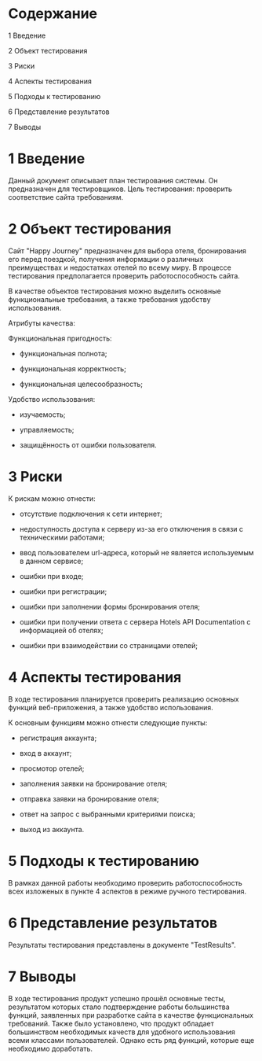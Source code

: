 Cодержание
==========

1 Введение

2 Объект тестирования

3 Риски

4 Аспекты тестирования

5 Подходы к тестированию

6 Представление результатов

7 Выводы

1 Введение
==========

Данный документ описывает план тестирования системы. Он предназначен для
тестировщиков. Цель тестирования: проверить соответствие сайта
требованиям.

2 Объект тестирования
=====================

Сайт "Happy Journey" предназначен для выбора отеля, бронирования его перед поездкой, получения информации о различных преимуществах и недостатках отелей по всему миру. В процессе тестирования
предполагается проверить работоспособность сайта.

В качестве объектов тестирования можно выделить основные функциональные
требования, а также требования удобству использования.

Атрибуты качества:

Функциональная пригодность:

-   функциональная полнота;

-   функциональная корректность;

-   функциональная целесообразность;

Удобство использования:

-   изучаемость;

-   управляемость;

-   защищённость от ошибки пользователя.

3 Риски
=======

К рискам можно отнести:

-   отсутствие подключения к сети интернет;

-   недоступность доступа к серверу из-за его отключения в связи с
    техническими работами;

-   ввод пользователем url-адреса, который не является используемым в
    данном сервисе;

-   ошибки при входе;

-   ошибки при регистрации;

-   ошибки при заполнении формы бронирования отеля;

-   ошибки при получении ответа с сервера Hotels API Documentation c информацией об отелях;

-   ошибки при взаимодействии со страницами отелей;

4 Аспекты тестирования
======================

В ходе тестирования планируется проверить реализацию основных функций
веб-приложения, а также удобство использования.

К основным функциям можно отнести следующие пункты:

-   регистрация аккаунта;

-   вход в аккаунт;

-   просмотор отелей;

-   заполнения заявки на бронирование отеля;

-   отправка заявки на бронирование отеля;

-   ответ на запрос с выбранными критериями поиска;

-   выход из аккаунта.

5 Подходы к тестированию
========================

В рамках данной работы необходимо проверить работоспособность всех
изложеных в пункте 4 аспектов в режиме ручного тестирования.

6 Представление результатов
===========================

Результаты тестирования представлены в документе "TestResults".

7 Выводы
========

В ходе тестирования продукт успешно прошёл основные тесты, результатом
которых стало подтверждение работы большинства функций, заявленных при
разработке сайта в качестве функциональных требований. Также было
установлено, что продукт обладает большинством необходимых качеств для
удобного использования всеми классами пользователей. Однако есть ряд
функций, которые еще необходимо доработать.
